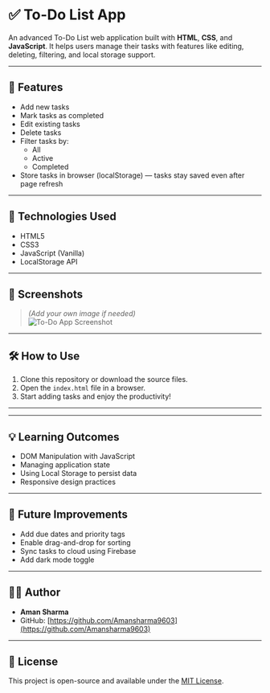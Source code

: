 # ✅ To-Do List App

An advanced To-Do List web application built with **HTML**, **CSS**, and **JavaScript**. It helps users manage their tasks with features like editing, deleting, filtering, and local storage support.

---

## 🚀 Features

- Add new tasks
- Mark tasks as completed
- Edit existing tasks
- Delete tasks
- Filter tasks by:
  - All
  - Active
  - Completed
- Store tasks in browser (localStorage) — tasks stay saved even after page refresh

---

## 🧰 Technologies Used

- HTML5
- CSS3
- JavaScript (Vanilla)
- LocalStorage API

---

## 📸 Screenshots

> *(Add your own image if needed)*  
![To-Do App Screenshot](./screenshot.png)

---

## 🛠️ How to Use

1. Clone this repository or download the source files.
2. Open the `index.html` file in a browser.
3. Start adding tasks and enjoy the productivity!

---


---

## 💡 Learning Outcomes

- DOM Manipulation with JavaScript
- Managing application state
- Using Local Storage to persist data
- Responsive design practices

---

## 🔮 Future Improvements

- Add due dates and priority tags
- Enable drag-and-drop for sorting
- Sync tasks to cloud using Firebase
- Add dark mode toggle

---

## 👨‍💻 Author

- **Aman Sharma**
- GitHub: [https://github.com/Amansharma9603](https://github.com/Amansharma9603)

---

## 📄 License

This project is open-source and available under the [MIT License](LICENSE).


